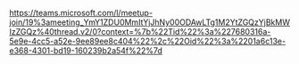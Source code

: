 

https://teams.microsoft.com/l/meetup-join/19%3ameeting_YmY1ZDU0MmItYjJhNy00ODAwLTg1M2YtZGQzYjBkMWIzZGQz%40thread.v2/0?context=%7b%22Tid%22%3a%227680316a-5e9e-4cc5-a52e-9ee89ee8c404%22%2c%22Oid%22%3a%2201a6c13e-e368-4301-bd19-160239b2a54f%22%7d
